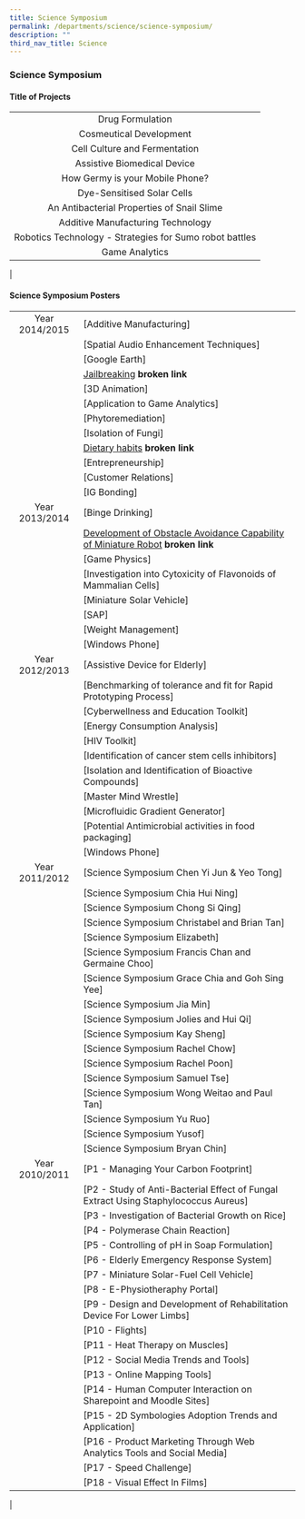 ```yaml
---
title: Science Symposium
permalink: /departments/science/science-symposium/
description: ""
third_nav_title: Science
---
```

### **Science Symposium**
#### **Title of Projects**

|  |
|:---:|
| Drug Formulation |
| Cosmeutical Development |
| Cell Culture and Fermentation |
| Assistive Biomedical Device |
| How Germy is your Mobile Phone? |
| Dye-Sensitised Solar Cells |
| An Antibacterial Properties of Snail Slime |
| Additive Manufacturing Technology |
| Robotics Technology - Strategies for Sumo robot battles |
| Game Analytics |
|

#### **Science Symposium Posters**

|  |  |
|:---:|---|
| Year 2014/2015 | [Additive Manufacturing] |
|  | [Spatial Audio Enhancement Techniques] |
|  | [Google Earth] |
|  | [Jailbreaking](https://qql/slot/u706/Departments/Science/Science%20Symposium%20Posters/2015%20Poster/4.%20Jailbreaking1.pdf) **broken link** |
|  | [3D Animation] |
|  | [Application to Game Analytics] |
|  | [Phytoremediation] |
|  | [Isolation of Fungi] |
|  | [Dietary habits](https://www-z/qql/slot/u706/Departments/Science/Science%20Symposium%20Posters/2015%20Poster/9.%20Dietary%20habits1.pdf) **broken link** |
|  | [Entrepreneurship] |
|  | [Customer Relations] |
|  | [IG Bonding] |
| Year 2013/2014 | [Binge Drinking] |
|  | [Development of Obstacle Avoidance Capability of Miniature Robot](http://https/qql/slot/u706/Departments/Science/Science%20Symposium%20Posters/2014%20Science%20Symposium/Development%20of%20obstacle%20avoidance%20capability%20of%20miniature%20robot.pdf) **broken link** |
|  | [Game Physics] |
|  | [Investigation into Cytoxicity of Flavonoids of Mammalian Cells] |
|  | [Miniature Solar Vehicle] |
|  | [SAP] |
|  | [Weight Management] |
|  | [Windows Phone] |
| Year 2012/2013 | [Assistive Device for Elderly] |
|  | [Benchmarking of tolerance and fit for Rapid Prototyping Process] |
|  | [Cyberwellness and Education Toolkit] |
|  | [Energy Consumption Analysis] |
|  | [HIV Toolkit] |
|  | [Identification of cancer stem cells inhibitors] |
|  | [Isolation and Identification of Bioactive Compounds] |
|  | [Master Mind Wrestle] |
|  | [Microfluidic Gradient Generator] |
|  | [Potential Antimicrobial activities in food packaging] |
|  | [Windows Phone] |
| Year 2011/2012 | [Science Symposium Chen Yi Jun & Yeo Tong] |
|  | [Science Symposium Chia Hui Ning] |
|  | [Science Symposium Chong Si Qing] |
|  | [Science Symposium Christabel and Brian Tan] |
|  | [Science Symposium Elizabeth] |
|  | [Science Symposium Francis Chan and Germaine Choo] |
|  | [Science Symposium Grace Chia and Goh Sing Yee] |
|  | [Science Symposium Jia Min] |
|  | [Science Symposium Jolies and Hui Qi] |
|  | [Science Symposium Kay Sheng] |
|  | [Science Symposium Rachel Chow] |
|  | [Science Symposium Rachel Poon] |
|  | [Science Symposium Samuel Tse] |
|  | [Science Symposium Wong Weitao and Paul Tan] |
|  | [Science Symposium Yu Ruo] |
|  | [Science Symposium Yusof] |
|  | [Science Symposium Bryan Chin] |
| Year 2010/2011 | [P1 - Managing Your Carbon Footprint] |
|  | [P2 - Study of Anti-Bacterial Effect of Fungal Extract Using Staphylococcus Aureus] |
|  | [P3 - Investigation of Bacterial Growth on Rice] |
|  | [P4 - Polymerase Chain Reaction] |
|  | [P5 - Controlling of pH in Soap Formulation] |
|  | [P6 - Elderly Emergency Response System] |
|  | [P7 - Miniature Solar-Fuel Cell Vehicle] |
|  | [P8 - E-Physiotheraphy Portal] |
|  | [P9 - Design and Development of Rehabilitation Device For Lower Limbs] |
|  | [P10 - Flights] |
|  | [P11 - Heat Therapy on Muscles] |
|  | [P12 - Social Media Trends and Tools] |
|  | [P13 - Online Mapping Tools] |
|  | [P14 - Human Computer Interaction on Sharepoint and Moodle Sites] |
|  | [P15 - 2D Symbologies Adoption Trends and Application] |
|  | [P16 - Product Marketing Through Web Analytics Tools and Social Media] |
|  | [P17 - Speed Challenge] |
|  | [P18 - Visual Effect In Films] |
|